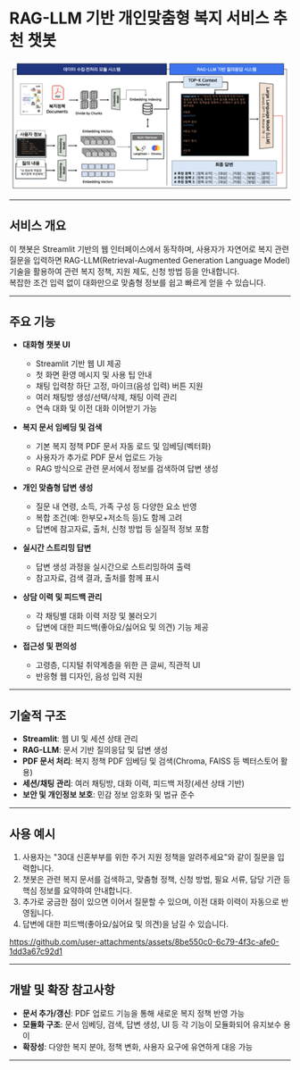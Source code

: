 # RAG-LLM 기반 개인맞춤형 복지 서비스 추천 챗봇

<p align="center">
  <img src="./img/rag.png" alt="RAG-LLM Welfare Service Recommendation System" width="500"/>
</p>

---

## 서비스 개요

이 챗봇은 Streamlit 기반의 웹 인터페이스에서 동작하며, 사용자가 자연어로 복지 관련 질문을 입력하면 RAG-LLM(Retrieval-Augmented Generation Language Model) 기술을 활용하여 관련 복지 정책, 지원 제도, 신청 방법 등을 안내합니다.  
복잡한 조건 입력 없이 대화만으로 맞춤형 정보를 쉽고 빠르게 얻을 수 있습니다.

---

## 주요 기능

- **대화형 챗봇 UI**
  - Streamlit 기반 웹 UI 제공
  - 첫 화면 환영 메시지 및 사용 팁 안내
  - 채팅 입력창 하단 고정, 마이크(음성 입력) 버튼 지원
  - 여러 채팅방 생성/선택/삭제, 채팅 이력 관리
  - 연속 대화 및 이전 대화 이어받기 가능

- **복지 문서 임베딩 및 검색**
  - 기본 복지 정책 PDF 문서 자동 로드 및 임베딩(벡터화)
  - 사용자가 추가로 PDF 문서 업로드 가능
  - RAG 방식으로 관련 문서에서 정보를 검색하여 답변 생성

- **개인 맞춤형 답변 생성**
  - 질문 내 연령, 소득, 가족 구성 등 다양한 요소 반영
  - 복합 조건(예: 한부모+저소득 등)도 함께 고려
  - 답변에 참고자료, 출처, 신청 방법 등 실질적 정보 포함

- **실시간 스트리밍 답변**
  - 답변 생성 과정을 실시간으로 스트리밍하여 출력
  - 참고자료, 검색 결과, 출처를 함께 표시

- **상담 이력 및 피드백 관리**
  - 각 채팅별 대화 이력 저장 및 불러오기
  - 답변에 대한 피드백(좋아요/싫어요 및 의견) 기능 제공

- **접근성 및 편의성**
  - 고령층, 디지털 취약계층을 위한 큰 글씨, 직관적 UI
  - 반응형 웹 디자인, 음성 입력 지원

---

## 기술적 구조

- **Streamlit**: 웹 UI 및 세션 상태 관리
- **RAG-LLM**: 문서 기반 질의응답 및 답변 생성
- **PDF 문서 처리**: 복지 정책 PDF 임베딩 및 검색(Chroma, FAISS 등 벡터스토어 활용)
- **세션/채팅 관리**: 여러 채팅방, 대화 이력, 피드백 저장(세션 상태 기반)
- **보안 및 개인정보 보호**: 민감 정보 암호화 및 법규 준수

---

## 사용 예시

1. 사용자는 "30대 신혼부부를 위한 주거 지원 정책을 알려주세요"와 같이 질문을 입력합니다.
2. 챗봇은 관련 복지 문서를 검색하고, 맞춤형 정책, 신청 방법, 필요 서류, 담당 기관 등 핵심 정보를 요약하여 안내합니다.
3. 추가로 궁금한 점이 있으면 이어서 질문할 수 있으며, 이전 대화 이력이 자동으로 반영됩니다.
4. 답변에 대한 피드백(좋아요/싫어요 및 의견)을 남길 수 있습니다.

https://github.com/user-attachments/assets/8be550c0-6c79-4f3c-afe0-1dd3a67c92d1


---

## 개발 및 확장 참고사항

- **문서 추가/갱신**: PDF 업로드 기능을 통해 새로운 복지 정책 반영 가능
- **모듈화 구조**: 문서 임베딩, 검색, 답변 생성, UI 등 각 기능이 모듈화되어 유지보수 용이
- **확장성**: 다양한 복지 분야, 정책 변화, 사용자 요구에 유연하게 대응 가능

---
